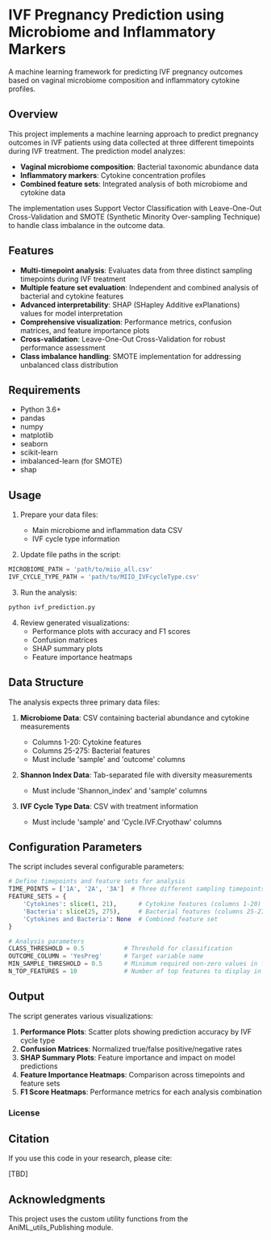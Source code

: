 # IVF Pregnancy Prediction using Microbiome and Inflammatory Markers

A machine learning framework for predicting IVF pregnancy outcomes based on vaginal microbiome composition and inflammatory cytokine profiles.

## Overview

This project implements a machine learning approach to predict pregnancy outcomes in IVF patients using data collected at three different timepoints during IVF treatment. The prediction model analyzes:

- **Vaginal microbiome composition**: Bacterial taxonomic abundance data
- **Inflammatory markers**: Cytokine concentration profiles
- **Combined feature sets**: Integrated analysis of both microbiome and cytokine data

The implementation uses Support Vector Classification with Leave-One-Out Cross-Validation and SMOTE (Synthetic Minority Over-sampling Technique) to handle class imbalance in the outcome data.

## Features

- **Multi-timepoint analysis**: Evaluates data from three distinct sampling timepoints during IVF treatment
- **Multiple feature set evaluation**: Independent and combined analysis of bacterial and cytokine features
- **Advanced interpretability**: SHAP (SHapley Additive exPlanations) values for model interpretation
- **Comprehensive visualization**: Performance metrics, confusion matrices, and feature importance plots
- **Cross-validation**: Leave-One-Out Cross-Validation for robust performance assessment
- **Class imbalance handling**: SMOTE implementation for addressing unbalanced class distribution

## Requirements

- Python 3.6+
- pandas
- numpy
- matplotlib
- seaborn
- scikit-learn
- imbalanced-learn (for SMOTE)
- shap


## Usage

1. Prepare your data files:
   - Main microbiome and inflammation data CSV
   - IVF cycle type information

2. Update file paths in the script:
```python
MICROBIOME_PATH = 'path/to/miio_all.csv'
IVF_CYCLE_TYPE_PATH = 'path/to/MIIO_IVFcycleType.csv'
```

3. Run the analysis:
```bash
python ivf_prediction.py
```

4. Review generated visualizations:
   - Performance plots with accuracy and F1 scores
   - Confusion matrices
   - SHAP summary plots
   - Feature importance heatmaps

## Data Structure

The analysis expects three primary data files:

1. **Microbiome Data**: CSV containing bacterial abundance and cytokine measurements
   - Columns 1-20: Cytokine features
   - Columns 25-275: Bacterial features
   - Must include 'sample' and 'outcome' columns

2. **Shannon Index Data**: Tab-separated file with diversity measurements
   - Must include 'Shannon_index' and 'sample' columns

3. **IVF Cycle Type Data**: CSV with treatment information
   - Must include 'sample' and 'Cycle.IVF.Cryothaw' columns

## Configuration Parameters

The script includes several configurable parameters:

```python
# Define timepoints and feature sets for analysis
TIME_POINTS = ['1A', '2A', '3A']  # Three different sampling timepoints
FEATURE_SETS = {
    'Cytokines': slice(1, 21),      # Cytokine features (columns 1-20)
    'Bacteria': slice(25, 275),     # Bacterial features (columns 25-275)
    'Cytokines and Bacteria': None  # Combined feature set
}

# Analysis parameters
CLASS_THRESHOLD = 0.5           # Threshold for classification
OUTCOME_COLUMN = 'YesPreg'      # Target variable name
MIN_SAMPLE_THRESHOLD = 0.5      # Minimum required non-zero values in features
N_TOP_FEATURES = 10             # Number of top features to display in plots
```

## Output

The script generates various visualizations:

1. **Performance Plots**: Scatter plots showing prediction accuracy by IVF cycle type
2. **Confusion Matrices**: Normalized true/false positive/negative rates
3. **SHAP Summary Plots**: Feature importance and impact on model predictions
4. **Feature Importance Heatmaps**: Comparison across timepoints and feature sets
5. **F1 Score Heatmaps**: Performance metrics for each analysis combination

### License


## Citation

If you use this code in your research, please cite:

[TBD]

## Acknowledgments

This project uses the custom utility functions from the AniML_utils_Publishing module.
